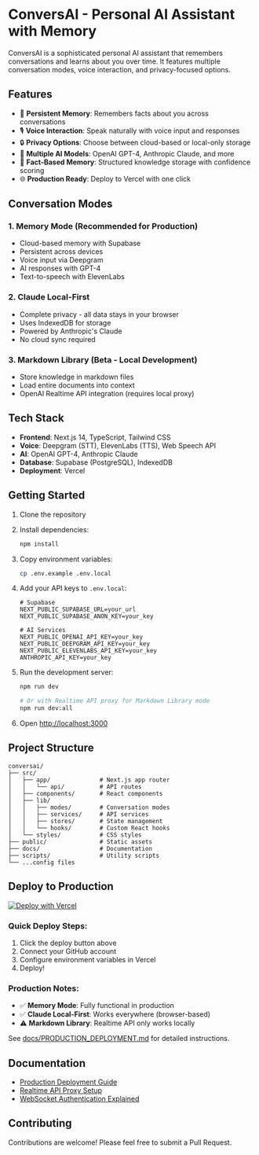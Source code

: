 # ConversAI - Personal AI Assistant with Memory

ConversAI is a sophisticated personal AI assistant that remembers conversations and learns about you over time. It features multiple conversation modes, voice interaction, and privacy-focused options.

## Features

- 🧠 **Persistent Memory**: Remembers facts about you across conversations
- 🎙️ **Voice Interaction**: Speak naturally with voice input and responses
- 🔒 **Privacy Options**: Choose between cloud-based or local-only storage
- 🤖 **Multiple AI Models**: OpenAI GPT-4, Anthropic Claude, and more
- 📝 **Fact-Based Memory**: Structured knowledge storage with confidence scoring
- 🌐 **Production Ready**: Deploy to Vercel with one click

## Conversation Modes

### 1. Memory Mode (Recommended for Production)
- Cloud-based memory with Supabase
- Persistent across devices
- Voice input via Deepgram
- AI responses with GPT-4
- Text-to-speech with ElevenLabs

### 2. Claude Local-First
- Complete privacy - all data stays in your browser
- Uses IndexedDB for storage
- Powered by Anthropic's Claude
- No cloud sync required

### 3. Markdown Library (Beta - Local Development)
- Store knowledge in markdown files
- Load entire documents into context
- OpenAI Realtime API integration (requires local proxy)

## Tech Stack

- **Frontend**: Next.js 14, TypeScript, Tailwind CSS
- **Voice**: Deepgram (STT), ElevenLabs (TTS), Web Speech API
- **AI**: OpenAI GPT-4, Anthropic Claude
- **Database**: Supabase (PostgreSQL), IndexedDB
- **Deployment**: Vercel

## Getting Started

1. Clone the repository
2. Install dependencies:
   ```bash
   npm install
   ```

3. Copy environment variables:
   ```bash
   cp .env.example .env.local
   ```

4. Add your API keys to `.env.local`:
   ```env
   # Supabase
   NEXT_PUBLIC_SUPABASE_URL=your_url
   NEXT_PUBLIC_SUPABASE_ANON_KEY=your_key
   
   # AI Services
   NEXT_PUBLIC_OPENAI_API_KEY=your_key
   NEXT_PUBLIC_DEEPGRAM_API_KEY=your_key
   NEXT_PUBLIC_ELEVENLABS_API_KEY=your_key
   ANTHROPIC_API_KEY=your_key
   ```

5. Run the development server:
   ```bash
   npm run dev
   
   # Or with Realtime API proxy for Markdown Library mode
   npm run dev:all
   ```

6. Open [http://localhost:3000](http://localhost:3000)

## Project Structure

```
conversai/
├── src/
│   ├── app/              # Next.js app router
│   │   └── api/          # API routes
│   ├── components/       # React components
│   ├── lib/
│   │   ├── modes/        # Conversation modes
│   │   ├── services/     # API services
│   │   ├── stores/       # State management
│   │   └── hooks/        # Custom React hooks
│   └── styles/           # CSS styles
├── public/               # Static assets
├── docs/                 # Documentation
├── scripts/              # Utility scripts
└── ...config files
```

## Deploy to Production

[![Deploy with Vercel](https://vercel.com/button)](https://vercel.com/new/clone?repository-url=https://github.com/yourusername/conversai)

### Quick Deploy Steps:
1. Click the deploy button above
2. Connect your GitHub account
3. Configure environment variables in Vercel
4. Deploy!

### Production Notes:
- ✅ **Memory Mode**: Fully functional in production
- ✅ **Claude Local-First**: Works everywhere (browser-based)
- ⚠️ **Markdown Library**: Realtime API only works locally

See [docs/PRODUCTION_DEPLOYMENT.md](docs/PRODUCTION_DEPLOYMENT.md) for detailed instructions.

## Documentation

- [Production Deployment Guide](docs/PRODUCTION_DEPLOYMENT.md)
- [Realtime API Proxy Setup](docs/REALTIME_PROXY_SETUP.md)
- [WebSocket Authentication Explained](docs/WEBSOCKET_AUTH_EXPLAINED.md)

## Contributing

Contributions are welcome! Please feel free to submit a Pull Request.
